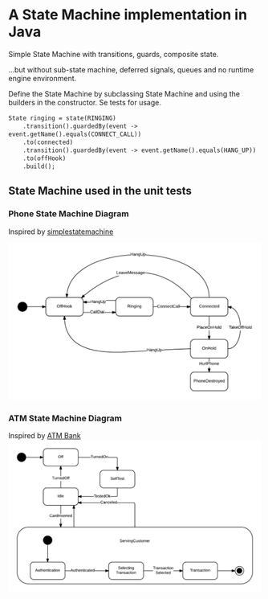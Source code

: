 # A State Machine implementation in Java

Simple State Machine with transitions, guards, composite state.

...but without sub-state machine, deferred signals, queues and no runtime engine environment.

Define the State Machine by subclassing State Machine and using the builders in the constructor. Se tests for usage.

<!-- language: lang-java -->
    State ringing = state(RINGING)
        .transition().guardedBy(event -> event.getName().equals(CONNECT_CALL))
        .to(connected)
        .transition().guardedBy(event -> event.getName().equals(HANG_UP))
        .to(offHook)
        .build();


## State Machine used in the unit tests

### Phone State Machine Diagram
Inspired by [simplestatemachine](http://simplestatemachine.codeplex.com/)

![Phone State Machine Diagram](PhoneStateMachineDiagram.png "Phone State Machine Diagram")

### ATM State Machine Diagram
Inspired by [ATM Bank](http://www.uml-diagrams.org/bank-atm-uml-state-machine-diagram-example.html)
![ATM State Machine Diagram](ATMStateMachineDiagram.png)
